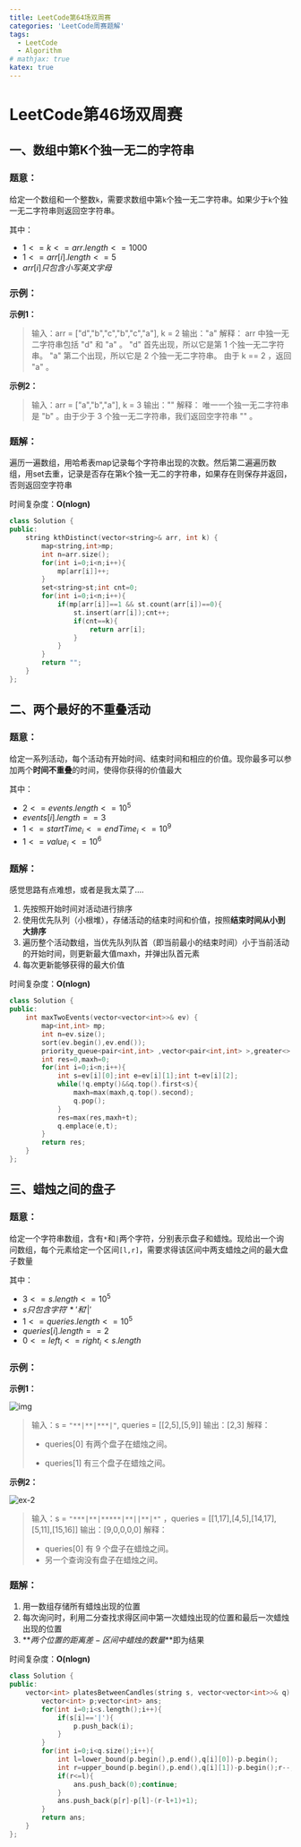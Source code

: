 ```yaml
---
title: LeetCode第64场双周赛
categories: 'LeetCode周赛题解'
tags: 
  - LeetCode
  - Algorithm
# mathjax: true
katex: true
---
```


# LeetCode第46场双周赛

## 一、数组中第K个独一无二的字符串

### 题意：

给定一个数组和一个整数`k`，需要求数组中第`k`个独一无二字符串。如果少于`k`个独一无二字符串则返回空字符串。

其中：

- $1 <= k <= arr.length <= 1000$
- $1 <= arr[i].length <= 5$
- $arr[i] 只包含小写英文字母$

### 示例：

**示例1：**

> 输入：arr = ["d","b","c","b","c","a"], k = 2
> 输出："a"
> 解释：
> arr 中独一无二字符串包括 "d" 和 "a" 。
> "d" 首先出现，所以它是第 1 个独一无二字符串。
> "a" 第二个出现，所以它是 2 个独一无二字符串。
> 由于 k == 2 ，返回 "a" 。

**示例2：**

> 输入：arr = ["a","b","a"], k = 3
> 输出：""
> 解释：
> 唯一一个独一无二字符串是 "b" 。由于少于 3 个独一无二字符串，我们返回空字符串 "" 。

### 题解：

遍历一遍数组，用哈希表map记录每个字符串出现的次数。然后第二遍遍历数组，用set去重，记录是否存在第k个独一无二的字符串，如果存在则保存并返回，否则返回空字符串

时间复杂度：**O(nlogn)**

```cpp
class Solution {
public:
    string kthDistinct(vector<string>& arr, int k) {
        map<string,int>mp;
        int n=arr.size();
        for(int i=0;i<n;i++){
            mp[arr[i]]++;
        }
        set<string>st;int cnt=0;
        for(int i=0;i<n;i++){
            if(mp[arr[i]]==1 && st.count(arr[i])==0){
                st.insert(arr[i]);cnt++;
                if(cnt==k){
                    return arr[i];
                }
            }
        }
        return "";
    }
};
```

## 二、两个最好的不重叠活动

### 题意：

给定一系列活动，每个活动有开始时间、结束时间和相应的价值。现你最多可以参加两个**时间不重叠**的时间，使得你获得的价值最大

其中：

- $2 <= events.length <= 10^5$
- $events[i].length == 3$
- $1 <= startTime_i <= endTime_i <= 10^9$
- $1 <= value_i <= 10^6$

### 题解：

感觉思路有点难想，或者是我太菜了....

1. 先按照开始时间对活动进行排序
2. 使用优先队列（小根堆），存储活动的结束时间和价值，按照**结束时间从小到大排序**
3. 遍历整个活动数组，当优先队列队首（即当前最小的结束时间）小于当前活动的开始时间，则更新最大值maxh，并弹出队首元素
4. 每次更新能够获得的最大价值

时间复杂度：**O(nlogn)**

```cpp
class Solution {
public:
    int maxTwoEvents(vector<vector<int>>& ev) {
        map<int,int> mp;
        int n=ev.size();
        sort(ev.begin(),ev.end());
        priority_queue<pair<int,int> ,vector<pair<int,int> >,greater<> > q;
        int res=0,maxh=0;
        for(int i=0;i<n;i++){
            int s=ev[i][0];int e=ev[i][1];int t=ev[i][2];
            while(!q.empty()&&q.top().first<s){
                maxh=max(maxh,q.top().second);
                q.pop();
            }
            res=max(res,maxh+t);
            q.emplace(e,t);
        }
        return res;
    }
};
```

## 三、蜡烛之间的盘子

### 题意：

给定一个字符串数组，含有`*`和`|`两个字符，分别表示盘子和蜡烛。现给出一个询问数组，每个元素给定一个区间`[l,r]`，需要求得该区间中两支蜡烛之间的最大盘子数量

其中：

- $3 <= s.length <= 10^5$
- $s 只包含字符 '*' 和 '|'$ 
- $1 <= queries.length <= 10^5$
- $queries[i].length == 2$
- $0 <= left_i <= right_i < s.length$

### 示例：

**示例1：**

![img](https://gitee.com/serendipity_LB/img/raw/master/ex-1.png)

> 输入：s = `"**|**|***|"`, queries = [[2,5],[5,9]]
> 输出：[2,3]
> 解释：
>
> - queries[0] 有两个盘子在蜡烛之间。
>
> - queries[1] 有三个盘子在蜡烛之间。

**示例2：**

![ex-2](https://gitee.com/serendipity_LB/img/raw/master/ex-2.png)

> 输入：s = `"***|**|*****|**||**|*"` ，queries = [[1,17],[4,5],[14,17],[5,11],[15,16]]
> 输出：[9,0,0,0,0]
> 解释：
>
> - queries[0] 有 9 个盘子在蜡烛之间。
> - 另一个查询没有盘子在蜡烛之间。
>

### 题解：

1. 用一数组存储所有蜡烛出现的位置
2. 每次询问时，利用二分查找求得区间中第一次蜡烛出现的位置和最后一次蜡烛出现的位置
3. **$两个位置的距离差-区间中蜡烛的数量$**即为结果

时间复杂度：**O(nlogn)**

```cpp
class Solution {
public:
    vector<int> platesBetweenCandles(string s, vector<vector<int>>& q) {
        vector<int> p;vector<int> ans;
        for(int i=0;i<s.length();i++){
            if(s[i]=='|'){
                p.push_back(i);
            }
        }
        for(int i=0;i<q.size();i++){
            int l=lower_bound(p.begin(),p.end(),q[i][0])-p.begin();
            int r=upper_bound(p.begin(),p.end(),q[i][1])-p.begin();r--;
            if(r<=l){
                ans.push_back(0);continue;
            }
            ans.push_back(p[r]-p[l]-(r-l+1)+1);
        }
        return ans;
    }
};
```





